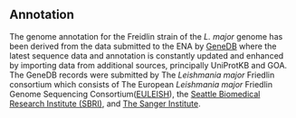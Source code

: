 Annotation
----------

The genome annotation for the Freidlin strain of the *L. major* genome
has been derived from the data submitted to the ENA by
[GeneDB](http://www.genedb.org/Homepage/Lmajor) where the latest
sequence data and annotation is constantly updated and enhanced by
importing data from additional sources, principally UniProtKB and GOA.
The GeneDB records were submitted by The *Leishmania major* Friedlin
consortium which consists of The European *Leishmania major* Friedlin
Genome Sequencing
Consortium([EULEISH](http://www.sanger.ac.uk/Projects/L_major/EUseqlabs.shtml)),
the [Seattle Biomedical Research Institute
(SBRI)](http://apps.sbri.org/genome/lmjf/Lmjf.aspx), and [The Sanger
Institute](http://www.sanger.ac.uk/Projects/L_major/).
